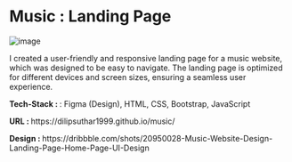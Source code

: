 # Music : Landing Page
![image](https://user-images.githubusercontent.com/61174714/230726236-1d1fe59e-2fc6-4bcc-9605-97e7f2bd2da3.png)
<p>I created a user-friendly and responsive landing page for a music website, which was designed to be easy to navigate. The landing page is optimized for different devices and screen sizes, ensuring a seamless user experience.</p>
<p><b>Tech-Stack : </b>: Figma (Design), HTML, CSS, Bootstrap, JavaScript</p>
<p><b>URL : </b>https://dilipsuthar1999.github.io/music/</p>
<p><b>Design : </b>https://dribbble.com/shots/20950028-Music-Website-Design-Landing-Page-Home-Page-UI-Design</p>
